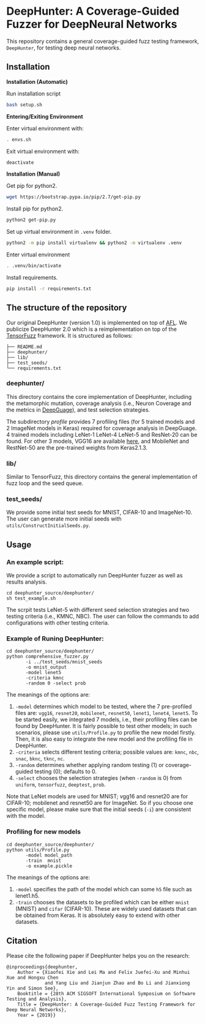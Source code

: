 DeepHunter: A Coverage-Guided Fuzzer for DeepNeural Networks
======

This repository contains a general coverage-guided fuzz testing framework, `DeepHunter`, for testing deep neural networks.


## Installation

<!--We have tested DeepHunter based on Python 2.7 on Ubuntu 16.04 and Mac OS, theoretically it should also work on other operating systems. To get all the dependencies, it is sufficient to run the following command.-->

<!--```-->
<!--pip install -r requirements.txt-->
<!--```-->

**Installation (Automatic)**

Run installation script

```bash
bash setup.sh
```

**Entering/Exiting Environment**

Enter virtual environment with:

```bash
. envs.sh
```

Exit virtual environment with:

```bash
deactivate
```

**Installation (Manual)**

Get pip for python2.

```bash
wget https://bootstrap.pypa.io/pip/2.7/get-pip.py
```

Install pip for python2.

```bash
python2 get-pip.py
```

Set up virtual environment in `.venv` folder.

```bash
python2 -m pip install virtualenv && python2 -m virtualenv .venv
```

Enter virtual environment

```bash
. .venv/bin/activate
```

Install requirements.

```bash
pip install -r requirements.txt
```


## The structure of the repository

Our original DeepHunter (version 1.0) is implemented on top of [AFL](http://lcamtuf.coredump.cx/afl/).
We publicize DeepHunter 2.0 which is a reimplementation on top of the [TensorFuzz](https://github.com/brain-research/tensorfuzz) framework. It is structured as follows:

```
├── README.md
├── deephunter/
├── lib/
├── test_seeds/
└── requirements.txt
```

### deephunter/

This directory contains the core implementation of DeepHunter, including the metamorphic mutation, coverage analysis (i.e., Neuron Coverage and the metrics in [DeepGuage](https://dl.acm.org/citation.cfm?id=3238202)), and test selection strategies.

The subdirectory *profile* provides 7 profiling files (for 5 trained models and 2 ImageNet models in Keras) required for coverage analysis in DeepGuage. 4 trained models including LeNet-1 LeNet-4 LeNet-5 and ResNet-20 can be found. 
For other 3 models, VGG16 are available [here](https://drive.google.com/drive/folders/1OSv-IXDxnIclnBVoHiUGlm_UqVX2YJTy?usp=sharing), and MobileNet and RestNet-50 are the pre-trained weights from Keras2.1.3.

### lib/

Similar to TensorFuzz, this directory contains the general implementation of fuzz loop and the seed queue.


### test_seeds/
We provide some initial test seeds for MNIST, CIFAR-10 and ImageNet-10.
The user can generate more initial seeds with `utils/ConstructInitialSeeds.py`.



## Usage

### An example script:
We provide a script to automatically run DeepHunter fuzzer as well as results analysis.

```
cd deephunter_source/deephunter/
sh test_example.sh
```

The scrpit tests LeNet-5 with different seed selection strategies and two testing criteria (i.e., KMNC, NBC).
The user can follow the commands to add configurations with other testing criteria.



### Example of Runing DeepHunter:

```
cd deephunter_source/deephunter/
python comprehensive_fuzzer.py
       -i ../test_seeds/mnist_seeds
       -o mnist_output
       -model lenet5
       -criteria kmnc
       -random 0 -select prob
```

The meanings of the options are:

1. `-model` determines which model to be tested, where the 7 pre-profiled files are: `vgg16`, `resnet20`, `mobilenet`, `resnet50`, `lenet1`, `lenet4`, `lenet5`. To be started easily, we integrated 7 models, i.e., their profiling files can be found by DeepHunter. It is fairly possible to test other models; in such scenarios, please use `utils/Profile.py` to profile the new model firstly. Then, it is also easy to integrate the new model and the profiling file in DeepHunter.  
2. `-criteria` selects different testing criteria; possible values are: `kmnc`, `nbc`, `snac`, `bknc`, `tknc`, `nc`.  
3. `-random` determines whether applying random testing (1) or coverage-guided testing (0); defaults to 0.
4. `-select` chooses the selection strategies (when `-random` is 0) from `uniform`, `tensorfuzz`, `deeptest`, `prob`.  

Note that LeNet models are used for MNIST; vgg16 and resnet20 are for CIFAR-10; mobilenet and resnet50 are for ImageNet. 
So if you choose one specific model, please make sure that the initial seeds (`-i`) are consistent with the model.

### Profiling for new models

```
cd deephunter_source/deephunter/
python utils/Profile.py 
       -model model_path
       -train  mnist
       -o example.pickle
```

The meanings of the options are:  
1. `-model` specifies the path of the model which can some `h5` file such as lenet1.h5.  
2. `-train` chooses the datasets to be profiled which can be either `mnist` (MNIST) and `cifar` (CIFAR-10). These are widely used datasets that can be obtained from Keras. It is absolutely easy to extend with other datasets.  



## Citation
Please cite the following paper if DeepHunter helps you on the research:

```
@inproceedings{deephunter,  
	Author = {Xiaofei Xie and Lei Ma and Felix Juefei-Xu and Minhui Xue and Hongxu Chen
	          and Yang Liu and Jianjun Zhao and Bo Li and Jianxiong Yin and Simon See},
	Booktitle = {28th ACM SIGSOFT International Symposium on Software Testing and Analysis},
	Title = {DeepHunter: A Coverage-Guided Fuzz Testing Framework for Deep Neural Networks},
	Year = {2019}}
```
